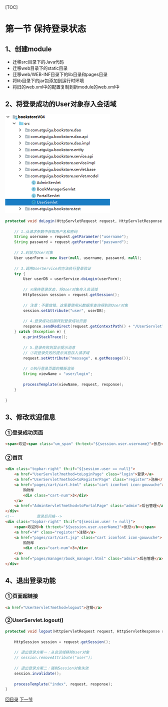[TOC]

# 第一节 保持登录状态

## 1、创建module

- 迁移src目录下的Java代码
- 迁移web目录下的static目录
- 迁移web/WEB-INF目录下的lib目录和pages目录
- 将lib目录下的jar包添加到运行时环境
- 将旧的web.xml中的配置复制到新module的web.xml中



## 2、将登录成功的User对象存入会话域

![images](images/img001.png)

```java
protected void doLogin(HttpServletRequest request, HttpServletResponse response) throws ServletException, IOException {

    // 1.从请求参数中获取用户名和密码
    String username = request.getParameter("username");
    String password = request.getParameter("password");

    // 2.封装为User对象
    User userForm = new User(null, username, password, null);

    // 3.调用UserService的方法执行登录验证
    try {
        User userDB = userService.doLogin(userForm);

        // ※保持登录状态，将User对象存入会话域
        HttpSession session = request.getSession();
        
        // 注意：不要放错，这里要使用从数据库查询得到的User对象
        session.setAttribute("user", userDB);

        // 4.登录成功后跳转到登录成功页面
        response.sendRedirect(request.getContextPath() + "/UserServlet?method=toLoginSuccessPage");
    } catch (Exception e) {
        e.printStackTrace();

        // 5.登录失败则显示提示消息
        // ①将登录失败的提示消息存入请求域
        request.setAttribute("message", e.getMessage());

        // ②执行登录页面的模板渲染
        String viewName = "user/login";

        processTemplate(viewName, request, response);
    }

}
```



## 3、修改欢迎信息

### ①登录成功页面

```html
<span>欢迎<span class="um_span" th:text="${session.user.username}">张总</span>光临尚硅谷书城</span>
```



### ②首页

```html
<div class="topbar-right" th:if="${session.user == null}">
    <a href="UserServlet?method=toLoginPage" class="login">登录</a>
    <a href="UserServlet?method=toRegisterPage" class="register">注册</a>
    <a href="pages/cart/cart.html" class="cart iconfont icon-gouwuche">
        购物车
        <div class="cart-num">3</div>
    </a>
    <a href="AdminServlet?method=toPortalPage" class="admin">后台管理</a>
</div>
<!--          登录后风格-->
<div class="topbar-right" th:if="${session.user != null}">
    <span>欢迎你<b th:text="${session.user.userName}">张总</b></span>
    <a href="#" class="register">注销</a>
    <a href="pages/cart/cart.jsp" class="cart iconfont icon-gouwuche">
        购物车
        <div class="cart-num">3</div>
    </a>
    <a href="pages/manager/book_manager.html" class="admin">后台管理</a>
</div>
```



## 4、退出登录功能

### ①页面超链接

```html
<a href="UserServlet?method=logout">注销</a>
```



### ②UserServlet.logout()

```java
protected void logout(HttpServletRequest request, HttpServletResponse response) throws ServletException, IOException {

    HttpSession session = request.getSession();

    // 退出登录方案一：从会话域移除User对象
    // session.removeAttribute("user");

    // 退出登录方案二：强制Session对象失效
    session.invalidate();

    processTemplate("index", request, response);
}
```



[回目录](index.html) [下一节](verse02.html)
